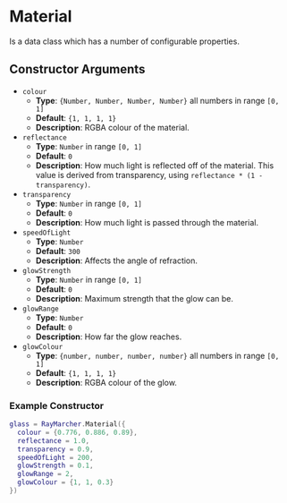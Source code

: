 # Material

Is a data class which has a number of configurable properties.

## Constructor Arguments

- `colour`
  - **Type**: `{Number, Number, Number, Number}` all numbers in range `[0, 1]`
  - **Default**: `{1, 1, 1, 1}`
  - **Description**: RGBA colour of the material.
- `reflectance`
  - **Type**: `Number` in range `[0, 1]`
  - **Default**: `0`
  - **Description**: How much light is reflected off of the material. This value is derived from transparency, using `reflectance * (1 - transparency)`.
- `transparency`
  - **Type**: `Number` in range `[0, 1]`
  - **Default**: `0`
  - **Description**: How much light is passed through the material.
- `speedOfLight`
  - **Type**: `Number`
  - **Default**: `300`
  - **Description**: Affects the angle of refraction.
- `glowStrength`
  - **Type**: `Number` in range `[0, 1]`
  - **Default**: `0`
  - **Description**: Maximum strength that the glow can be.
- `glowRange`
  - **Type**: `Number`
  - **Default**: `0`
  - **Description**: How far the glow reaches.
- `glowColour`
  - **Type**: `{number, number, number, number}` all numbers in range `[0, 1]`
  - **Default**: `{1, 1, 1, 1}`
  - **Description**: RGBA colour of the glow.

### Example Constructor

```lua
glass = RayMarcher.Material({
  colour = {0.776, 0.886, 0.89},
  reflectance = 1.0,
  transparency = 0.9,
  speedOfLight = 200,
  glowStrength = 0.1,
  glowRange = 2,
  glowColour = {1, 1, 0.3}
})
```
